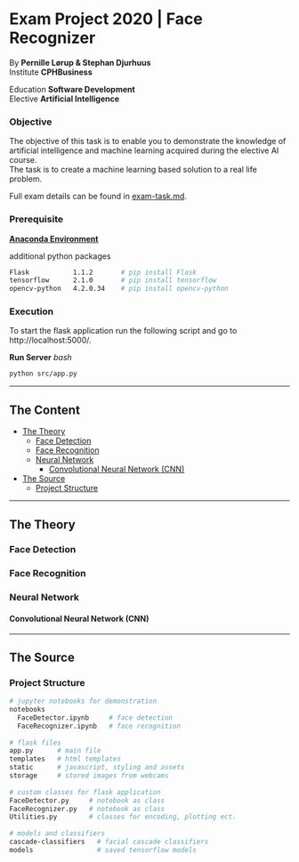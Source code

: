   
  
#  Exam Project 2020 | Face Recognizer
  
By **Pernille Lørup & Stephan Djurhuus**  
Institute **CPHBusiness**  
  
Education **Software Development**  
Elective **Artificial Intelligence**  
  
###  Objective
  
The objective of this task is to enable you to demonstrate the knowledge of artificial intelligence and machine learning acquired during the elective AI course.  
The task is to create a machine learning based solution to a real life problem.
  
Full exam details can be found in [exam-task.md](exam-task.md ).
  
###  Prerequisite
  
**[Anaconda Environment](https://anaconda.org/ )**
  
additional python packages
```bash
Flask           1.1.2       # pip install Flask 
tensorflow      2.1.0       # pip install tensorflow
opencv-python   4.2.0.34    # pip install opencv-python
```
  
###  Execution
  
To start the flask application run the following script and go to http://localhost:5000/.
  
**Run Server**
_bash_
```bash
python src/app.py
```
  
___
##  The Content
  
  
- [The Theory](#the-theory )
  - [Face Detection](#face-detection )
  - [Face Recognition](#face-recognition )
  - [Neural Network](#neural-network )
    - [Convolutional Neural Network (CNN)](#convolutional-neural-network-cnn )
- [The Source](#the-source )
  - [Project Structure](#project-structure )
  
___
##  The Theory
  
  
###  Face Detection
  
  
###  Face Recognition
  
  
###  Neural Network
  
  
####  Convolutional Neural Network (CNN)
  
  
___
##  The Source
  
  
###  Project Structure
  
  
```bash
# jupyter notebooks for demonstration
notebooks
  FaceDetector.ipynb     # face detection
  FaceRecognizer.ipynb   # face recognition
  
# flask files
app.py      # main file
templates   # html templates
static      # javascript, styling and assets
storage     # stored images from webcams
  
# custom classes for flask application
FaceDetector.py     # notebook as class
FaceRecognizer.py   # notebook as class
Utilities.py        # classes for encoding, plotting ect.
  
# models and classifiers
cascade-classifiers   # facial cascade classifiers
models                # saved tensorflow models
```
  
  